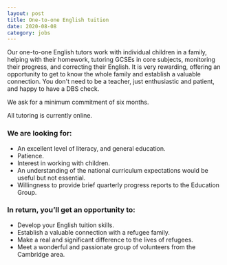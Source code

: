 ```yaml
---
layout: post
title: One-to-one English tuition
date: 2020-08-08
category: jobs
---
```


Our one-to-one English tutors work with individual children in a family, helping with their homework, tutoring GCSEs in core subjects, monitoring their progress, and correcting their English. It is very rewarding, offering an opportunity to get to know the whole family and establish a valuable connection. You don't need to be a teacher, just enthusiastic and patient, and happy to have a DBS check.

We ask for a minimum commitment of six months.

All tutoring is currently online.

### We are looking for:

- An excellent level of literacy, and general education.
- Patience.
- Interest in working with children.
- An understanding of the national curriculum expectations would be useful but not essential.
- Willingness to provide brief quarterly progress reports to the Education Group.

### In return, you’ll get an opportunity to:

- Develop your English tuition skills.
- Establish a valuable connection with a refugee family.
- Make a real and significant difference to the lives of refugees.
- Meet a wonderful and passionate group of volunteers from the Cambridge area.
